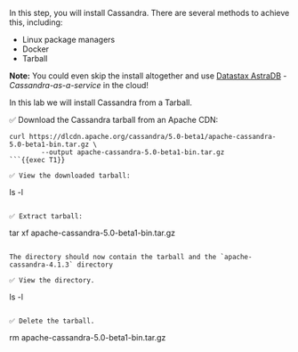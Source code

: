 In this step, you will install Cassandra. There are several methods to achieve this, including:

- Linux package managers
- Docker
- Tarball

**Note:** You could even skip the install altogether and use [Datastax AstraDB](https://www.datastax.com/products/datastax-astra) - *Cassandra-as-a-service* in the cloud! 

In this lab we will install Cassandra from a Tarball.

✅ Download the Cassandra tarball from an Apache CDN:
```
curl https://dlcdn.apache.org/cassandra/5.0-beta1/apache-cassandra-5.0-beta1-bin.tar.gz \
        --output apache-cassandra-5.0-beta1-bin.tar.gz
```{{exec T1}}

✅ View the downloaded tarball:
```
ls -l
```{{exec T1}}

✅ Extract tarball:
```
tar xf apache-cassandra-5.0-beta1-bin.tar.gz
```{{exec T1}}

The directory should now contain the tarball and the `apache-cassandra-4.1.3` directory

✅ View the directory.
```
ls -l
```{{exec T1}}

✅ Delete the tarball.
```
rm apache-cassandra-5.0-beta1-bin.tar.gz
```{{exec T1}}
